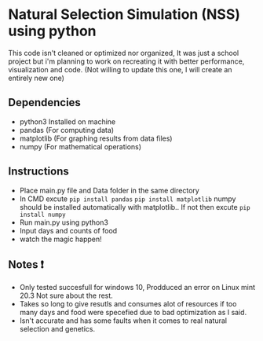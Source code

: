 # Natural Selection Simulation (NSS) using python
This code isn't cleaned or optimized nor organized, It was just a school project but i'm planning to work on recreating it with better performance, visualization and code. (Not willing to update this one, I will create an entirely new one)

## Dependencies 
- python3 Installed on machine
- pandas (For computing data)
- matplotlib (For graphing results from data files)
- numpy (For mathematical operations)

## Instructions
- Place main.py file and Data folder in the same directory
- In CMD excute `pip install pandas` `pip install matplotlib` numpy should be installed automatically with matplotlib.. If not then excute `pip install numpy`
- Run main.py using python3 
- Input days and counts of food 
- watch the magic happen!

## Notes ❗️
- Only tested succesfull for windows 10, Prodduced an error on Linux mint 20.3 Not sure about the rest.
- Takes so long to give resutls and consumes alot of resources if too many days and food were specefied due to bad optimization as I said.
- Isn't accurate and has some faults when it comes to real natural selection and genetics.
